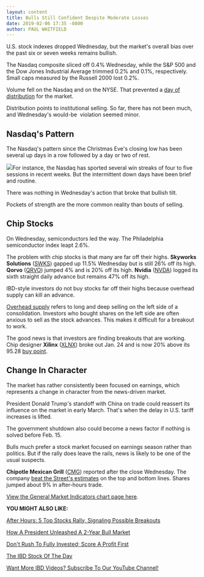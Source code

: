 ```yaml
---
layout: content
title: Bulls Still Confident Despite Moderate Losses
date: 2019-02-06 17:35 -0800
author: PAUL WHITFIELD
---
```






U.S. stock indexes dropped Wednesday, but the market's overall bias over the past six or seven weeks remains bullish.




The Nasdaq composite sliced off 0.4% Wednesday, while the S&P 500 and the Dow Jones Industrial Average trimmed 0.2% and 0.1%, respectively. Small caps measured by the Russell 2000 lost 0.2%.


Volume fell on the Nasdaq and on the NYSE. That prevented a [day of distribution](https://www.investors.com/how-to-invest/investors-corner/how-to-spot-stock-market-tops-track-the-distribution-days/) for the market.


Distribution points to institutional selling. So far, there has not been much, and Wednesday's would-be  violation seemed minor.


Nasdaq's Pattern
----------------


The Nasdaq's pattern since the Christmas Eve's closing low has been several up days in a row followed by a day or two of rest.


![](https://www.investors.com/wp-content/uploads/2019/02/MP_1x0_020619-227x300.jpg)For instance, the Nasdaq has sported several win streaks of four to five sessions in recent weeks. But the intermittent down days have been brief and routine.


There was nothing in Wednesday's action that broke that bullish tilt.


Pockets of strength are the more common reality than bouts of selling.


Chip Stocks
-----------


On Wednesday, semiconductors led the way. The Philadelphia semiconductor index leapt 2.6%.


The problem with chip stocks is that many are far off their highs. **Skyworks Solutions** ([SWKS](https://research.investors.com/quote.aspx?symbol=SWKS)) gapped up 11.5% Wednesday but is still 26% off its high. **Qorvo** ([QRVO](https://research.investors.com/quote.aspx?symbol=QRVO)) jumped 4% and is 20% off its high. **Nvidia** ([NVDA](https://research.investors.com/quote.aspx?symbol=NVDA)) logged its sixth straight daily advance but remains 47% off its high.


IBD-style investors do not buy stocks far off their highs because overhead supply can kill an advance.


[Overhead supply](https://www.investors.com/how-to-invest/investors-corner/why-overhead-supply-threat-in-a-stocks-new-base-expires-over-time/) refers to long and deep selling on the left side of a consolidation. Investors who bought shares on the left side are often anxious to sell as the stock advances. This makes it difficult for a breakout to work.


The good news is that investors are finding breakouts that are working. Chip designer **Xilinx** ([XLNX](https://research.investors.com/quote.aspx?symbol=XLNX)) broke out Jan. 24 and is now 20% above its 95.28 [buy point](http://www.investors.com/ibd-university/how-to-buy/bases-overview-1/).


Change In Character
-------------------


The market has rather consistently been focused on earnings, which represents a change in character from the news-driven market.


President Donald Trump's standoff with China on trade could reassert its influence on the market in early March. That's when the delay in U.S. tariff increases is lifted.


The government shutdown also could become a news factor if nothing is solved before Feb. 15.


Bulls much prefer a stock market focused on earnings season rather than politics. But if the rally does leave the rails, news is likely to be one of the usual suspects.


**Chipotle Mexican Grill** ([CMG](https://research.investors.com/quote.aspx?symbol=CMG)) reported after the close Wednesday. The company [beat the Street's estimates](https://www.investors.com/news/chipotle-earnings-q4-2018-chipotle-stock-buy-point/) on the top and bottom lines. Shares jumped about 9% in after-hours trade.


[View the General Market Indicators chart page here](https://www.investors.com/wp-content/uploads/2019/02/IBD0602152629GMI2.pdf).


**YOU MIGHT ALSO LIKE:**


[After Hours: 5 Top Stocks Rally, Signaling Possible Breakouts](https://www.investors.com/market-trend/stock-market-today/dow-jones-futures-top-stocks-chipotle-earnings-chipotle-stock-irobot-stock-match-stock/)


[How A President Unleashed A 2-Year Bull Market](https://www.investors.com/how-to-invest/investors-corner/stock-market-history-ike-bull-market/)


[Don't Rush To Fully Invested; Score A Profit First](https://www.investors.com/how-to-invest/investors-corner/dont-rush-to-get-fully-invested-score-a-profit-first/)


[The IBD Stock Of The Day](https://www.investors.com/research/ibd-stock-of-the-day/)


[Want More IBD Videos? Subscribe To Our YouTube Channel!](https://www.youtube.com/investorsbusinessdaily)




